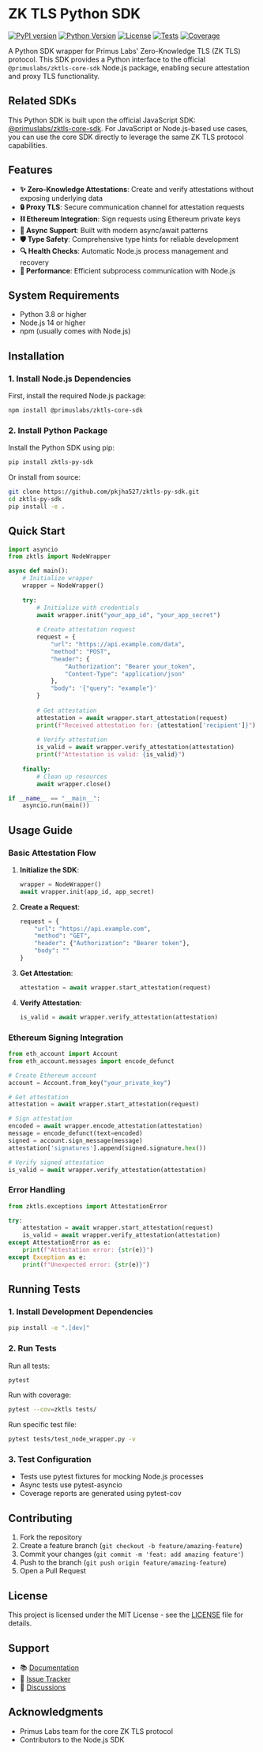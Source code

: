 # ZK TLS Python SDK

[![PyPI version](https://badge.fury.io/py/zktls-py-sdk.svg)](https://badge.fury.io/py/zktls-py-sdk)
[![Python Version](https://img.shields.io/pypi/pyversions/zktls-py-sdk.svg)](https://pypi.org/project/zktls-py-sdk/)
[![License](https://img.shields.io/github/license/pkjha527/zktls-py-sdk.svg)](https://github.com/pkjha527/zktls-py-sdk/blob/main/LICENSE)
[![Tests](https://github.com/pkjha527/zktls-py-sdk/workflows/Tests/badge.svg)](https://github.com/pkjha527/zktls-py-sdk/actions)
[![Coverage](https://codecov.io/gh/pkjha527/zktls-py-sdk/branch/main/graph/badge.svg)](https://codecov.io/gh/pkjha527/zktls-py-sdk)

A Python SDK wrapper for Primus Labs' Zero-Knowledge TLS (ZK TLS) protocol. This SDK provides a Python interface to the official `@primuslabs/zktls-core-sdk` Node.js package, enabling secure attestation and proxy TLS functionality.

## Related SDKs

This Python SDK is built upon the official JavaScript SDK: [@primuslabs/zktls-core-sdk](https://github.com/primus-labs/zktls-js-sdk). For JavaScript or Node.js-based use cases, you can use the core SDK directly to leverage the same ZK TLS protocol capabilities.

## Features

- **✨ Zero-Knowledge Attestations**: Create and verify attestations without exposing underlying data
- **🔒 Proxy TLS**: Secure communication channel for attestation requests
- **⛓️ Ethereum Integration**: Sign requests using Ethereum private keys
- **🔄 Async Support**: Built with modern async/await patterns
- **🛡️ Type Safety**: Comprehensive type hints for reliable development
- **🔍 Health Checks**: Automatic Node.js process management and recovery
- **🚀 Performance**: Efficient subprocess communication with Node.js

## System Requirements

- Python 3.8 or higher
- Node.js 14 or higher
- npm (usually comes with Node.js)

## Installation

### 1. Install Node.js Dependencies

First, install the required Node.js package:

```bash
npm install @primuslabs/zktls-core-sdk
```

### 2. Install Python Package

Install the Python SDK using pip:

```bash
pip install zktls-py-sdk
```

Or install from source:

```bash
git clone https://github.com/pkjha527/zktls-py-sdk.git
cd zktls-py-sdk
pip install -e .
```

## Quick Start

```python
import asyncio
from zktls import NodeWrapper

async def main():
    # Initialize wrapper
    wrapper = NodeWrapper()
    
    try:
        # Initialize with credentials
        await wrapper.init("your_app_id", "your_app_secret")
        
        # Create attestation request
        request = {
            "url": "https://api.example.com/data",
            "method": "POST",
            "header": {
                "Authorization": "Bearer your_token",
                "Content-Type": "application/json"
            },
            "body": '{"query": "example"}'
        }
        
        # Get attestation
        attestation = await wrapper.start_attestation(request)
        print(f"Received attestation for: {attestation['recipient']}")
        
        # Verify attestation
        is_valid = await wrapper.verify_attestation(attestation)
        print(f"Attestation is valid: {is_valid}")
        
    finally:
        # Clean up resources
        await wrapper.close()

if __name__ == "__main__":
    asyncio.run(main())
```

## Usage Guide

### Basic Attestation Flow

1. **Initialize the SDK**:
   ```python
   wrapper = NodeWrapper()
   await wrapper.init(app_id, app_secret)
   ```

2. **Create a Request**:
   ```python
   request = {
       "url": "https://api.example.com",
       "method": "GET",
       "header": {"Authorization": "Bearer token"},
       "body": ""
   }
   ```

3. **Get Attestation**:
   ```python
   attestation = await wrapper.start_attestation(request)
   ```

4. **Verify Attestation**:
   ```python
   is_valid = await wrapper.verify_attestation(attestation)
   ```

### Ethereum Signing Integration

```python
from eth_account import Account
from eth_account.messages import encode_defunct

# Create Ethereum account
account = Account.from_key("your_private_key")

# Get attestation
attestation = await wrapper.start_attestation(request)

# Sign attestation
encoded = await wrapper.encode_attestation(attestation)
message = encode_defunct(text=encoded)
signed = account.sign_message(message)
attestation['signatures'].append(signed.signature.hex())

# Verify signed attestation
is_valid = await wrapper.verify_attestation(attestation)
```

### Error Handling

```python
from zktls.exceptions import AttestationError

try:
    attestation = await wrapper.start_attestation(request)
    is_valid = await wrapper.verify_attestation(attestation)
except AttestationError as e:
    print(f"Attestation error: {str(e)}")
except Exception as e:
    print(f"Unexpected error: {str(e)}")
```

## Running Tests

### 1. Install Development Dependencies

```bash
pip install -e ".[dev]"
```

### 2. Run Tests

Run all tests:
```bash
pytest
```

Run with coverage:
```bash
pytest --cov=zktls tests/
```

Run specific test file:
```bash
pytest tests/test_node_wrapper.py -v
```

### 3. Test Configuration

- Tests use pytest fixtures for mocking Node.js processes
- Async tests use pytest-asyncio
- Coverage reports are generated using pytest-cov

## Contributing

1. Fork the repository
2. Create a feature branch (`git checkout -b feature/amazing-feature`)
3. Commit your changes (`git commit -m 'feat: add amazing feature'`)
4. Push to the branch (`git push origin feature/amazing-feature`)
5. Open a Pull Request

## License

This project is licensed under the MIT License - see the [LICENSE](LICENSE) file for details.

## Support

- 📚 [Documentation](https://github.com/pkjha527/zktls-py-sdk/wiki)
- 🐛 [Issue Tracker](https://github.com/pkjha527/zktls-py-sdk/issues)
- 💬 [Discussions](https://github.com/pkjha527/zktls-py-sdk/discussions)

## Acknowledgments

- Primus Labs team for the core ZK TLS protocol
- Contributors to the Node.js SDK
